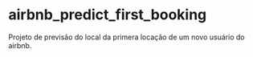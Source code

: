 # airbnb_predict_first_booking
Projeto de previsão do local da primera locação de um novo usuário do airbnb.
